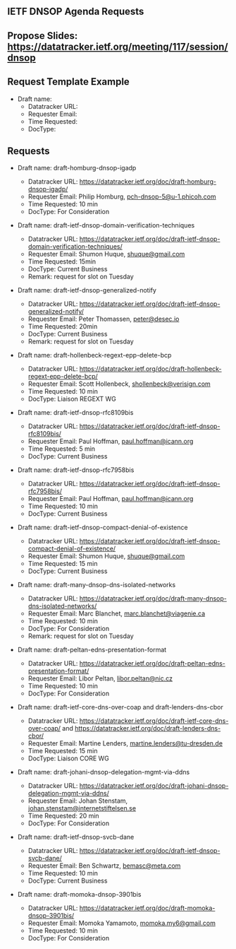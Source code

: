 ## IETF DNSOP Agenda Requests

## Propose Slides: https://datatracker.ietf.org/meeting/117/session/dnsop

## Request Template Example

*   Draft name:
    - Datatracker URL:
    - Requester Email:
    - Time Requested:
    - DocType:

## Requests

*   Draft name: draft-homburg-dnsop-igadp
    - Datatracker URL: https://datatracker.ietf.org/doc/draft-homburg-dnsop-igadp/
    - Requester Email: Philip Homburg, <pch-dnsop-5@u-1.phicoh.com>
    - Time Requested: 10 min
    - DocType: For Consideration

*   Draft name: draft-ietf-dnsop-domain-verification-techniques
    - Datatracker URL: https://datatracker.ietf.org/doc/draft-ietf-dnsop-domain-verification-techniques/
    - Requester Email: Shumon Huque, <shuque@gmail.com>
    - Time Requested: 15min
    - DocType: Current Business
    - Remark: request for slot on Tuesday

*   Draft name: draft-ietf-dnsop-generalized-notify
    - Datatracker URL: https://datatracker.ietf.org/doc/draft-ietf-dnsop-generalized-notify/
    - Requester Email: Peter Thomassen, <peter@desec.io>
    - Time Requested: 20min
    - DocType: Current Business
    - Remark: request for slot on Tuesday

*   Draft name: draft-hollenbeck-regext-epp-delete-bcp
    - Datatracker URL: https://datatracker.ietf.org/doc/draft-hollenbeck-regext-epp-delete-bcp/
    - Requester Email: Scott Hollenbeck, <shollenbeck@verisign.com>
    - Time Requested: 10 min
    - DocType: Liaison REGEXT WG

*   Draft name: draft-ietf-dnsop-rfc8109bis
    - Datatracker URL: https://datatracker.ietf.org/doc/draft-ietf-dnsop-rfc8109bis/
    - Requester Email: Paul Hoffman, <paul.hoffman@icann.org>
    - Time Requested: 5 min
    - DocType: Current Business

*   Draft name: draft-ietf-dnsop-rfc7958bis
    - Datatracker URL: https://datatracker.ietf.org/doc/draft-ietf-dnsop-rfc7958bis/
    - Requester Email: Paul Hoffman, <paul.hoffman@icann.org>
    - Time Requested: 10 min
    - DocType: Current Business

*   Draft name: draft-ietf-dnsop-compact-denial-of-existence
    - Datatracker URL: https://datatracker.ietf.org/doc/draft-ietf-dnsop-compact-denial-of-existence/
    - Requester Email: Shumon Huque, <shuque@gmail.com>
    - Time Requested: 15 min
    - DocType: Current Business

*   Draft name: draft-many-dnsop-dns-isolated-networks
    - Datatracker URL: https://datatracker.ietf.org/doc/draft-many-dnsop-dns-isolated-networks/
    - Requester Email: Marc Blanchet, <marc.blanchet@viagenie.ca>
    - Time Requested: 10 min
    - DocType: For Consideration
    - Remark: request for slot on Tuesday

*   Draft name: draft-peltan-edns-presentation-format
    - Datatracker URL: https://datatracker.ietf.org/doc/draft-peltan-edns-presentation-format/
    - Requester Email: Libor Peltan, <libor.peltan@nic.cz>
    - Time Requested: 10 min
    - DocType: For Consideration

*   Draft name: draft-ietf-core-dns-over-coap and draft-lenders-dns-cbor
    - Datatracker URL: https://datatracker.ietf.org/doc/draft-ietf-core-dns-over-coap/ and https://datatracker.ietf.org/doc/draft-lenders-dns-cbor/
    - Requester Email: Martine Lenders, <martine.lenders@tu-dresden.de>
    - Time Requested: 15 min
    - DocType: Liaison CORE WG

*   Draft name: draft-johani-dnsop-delegation-mgmt-via-ddns
    - Datatracker URL: https://datatracker.ietf.org/doc/draft-johani-dnsop-delegation-mgmt-via-ddns/
    - Requester Email: Johan Stenstam, <johan.stenstam@internetstiftelsen.se>
    - Time Requested: 20 min
    - DocType: For Consideration

*   Draft name: draft-ietf-dnsop-svcb-dane
    - Datatracker URL: https://datatracker.ietf.org/doc/draft-ietf-dnsop-svcb-dane/
    - Requester Email: Ben Schwartz, <bemasc@meta.com>
    - Time Requested: 10 min
    - DocType: Current Business

*   Draft name: draft-momoka-dnsop-3901bis
    - Datatracker URL: https://datatracker.ietf.org/doc/draft-momoka-dnsop-3901bis/
    - Requester Email: Momoka Yamamoto, <momoka.my6@gmail.com>
    - Time Requested: 10 min
    - DocType: For Consideration
